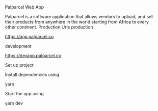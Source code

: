 Palparcel Web App

Palparcel is a software application that allows vendors to upload,  and sell their products from anywhere in the world starting from Africa to every other continent.
Production
Urls
production

<https://app.palparcel.co>

development

<https://devapp.palparcel.co>

Set up project

Install dependencies using

yarn

Start the app using

yarn dev
